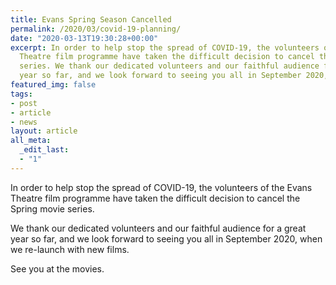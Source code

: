 ```yaml
---
title: Evans Spring Season Cancelled
permalink: /2020/03/covid-19-planning/
date: "2020-03-13T19:30:28+00:00"
excerpt: In order to help stop the spread of COVID-19, the volunteers of the Evans
  Theatre film programme have taken the difficult decision to cancel the Spring movie
  series. We thank our dedicated volunteers and our faithful audience for a great
  year so far, and we look forward to seeing you all in September 2020, when [&hellip;]
featured_img: false
tags:
- post
- article
- news
layout: article
all_meta:
  _edit_last:
  - "1"
---
```


In order to help stop the spread of COVID-19, the volunteers of the Evans Theatre film programme have taken the difficult decision to cancel the Spring movie series.

We thank our dedicated volunteers and our faithful audience for a great year so far, and we look forward to seeing you all in September 2020, when we re-launch with new films.

See you at the movies.